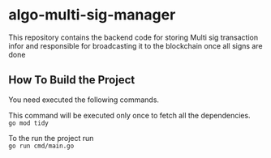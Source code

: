 # algo-multi-sig-manager
This repository contains the backend code for storing Multi sig transaction infor and responsible for broadcasting it to the blockchain once all signs are done

## How To Build the Project
You need executed the following commands.

This command will be executed only once to fetch all the dependencies.<br>
`go mod tidy` 

To the run the project run <br>
`go run cmd/main.go`
